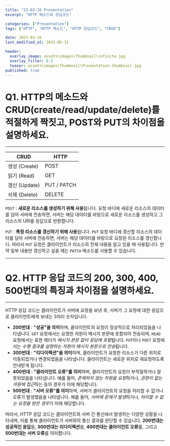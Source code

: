 ```yaml
---
title: "23-03-16 Presentation"
excerpt: "HTTP 메소드와 응답코드"

categories: ["Presentation"]
tags: ["HTTP", "HTTP 메소드", "HTTP 응답코드", "CRUD"]

date: 2023-03-16
last_modified_at: 2023-05-31

header:
  overlay_image: assets\images\Thumbnail\infinite.jpg
  overlay_filter: 0.5 
  teaser: assets\images\Thumbnail\Presentation-thumbnail.jpg
published: true
---
```


# Q1. HTTP의 메소드와 CRUD(create/read/update/delete)를 적절하게 짝짓고, POST와 PUT의 차이점을 설명하세요.

---

| CRUD          | HTTP        |
| ------------- | ----------- |
| 생성 (Create) | POST        |
| 읽기 (Read)   | GET         |
| 갱신 (Update) | PUT / PATCH |
| 삭제 (Delete) | DELETE      |

`POST` : **새로운 리소스를 생성하기 위해 사용**됩니다. 요청 바디에 새로운 리소스의 데이터를 담아 서버에 전송하면, 서버는 해당 데이터를 바탕으로 새로운 리소스를 생성하고 그 리소스의 URI를 응답으로 반환합니다.

`PUT` : **특정 리소스를 갱신하기 위해 사용**됩니다. `PUT` 요청 바디에 갱신할 리소스의 데이터를 담아 서버에 전송하면, 서버는 해당 데이터를 바탕으로 요청된 리소스를 갱신합니다. 따라서 `PUT` 요청은 클라이언트가 리소스의 전체 내용을 알고 있을 때 사용됩니다. 만약 일부 내용만 갱신하고 싶을 때는 `PATCH` 메소드를 사용할 수 있습니다.

---

# Q2. HTTP 응답 코드의 200, 300, 400, 500번대의 특징과 차이점을 설명하세요.

---

HTTP 응답 코드는 클라이언트가 서버에 요청을 보낸 후, 서버가 그 요청에 대한 응답으로 클라이언트에게 보내는 3자리 숫자입니다.

- **200번대** : **"성공"을 의미**하며, 클라이언트의 요청이 정상적으로 처리되었음을 나타냅니다. `GET` 요청에서는 요청한 자원이 메시지 본문에 포함되어 전송되며, `HEAD` 요청에서는 표현 헤더가 *메시지 본문 없이 응답에 포함*됩니다. `PUT`이나 `POST` 요청에서는 *수행 결과를 설명하는 자원이 메시지 본문으로 전송*됩니다.
- **300번대** : **"리다이렉션"을 의미**하며, 클라이언트가 요청한 리소스가 다른 위치로 이동되었거나 변경되었음을 나타냅니다. 클라이언트는 새로운 위치로 재요청하도록 안내받게 됩니다.
- **400번대** : **"클라이언트 오류"를 의미**하며, 클라이언트의 요청이 부적절하거나 잘못되었음을 나타냅니다. 예를 들어, *존재하지 않는 자원을 요청*하거나, *권한이 없는 자원에 접근*하는 등의 경우가 이에 해당합니다.
- **500번대** : **"서버 오류"를 의미**하며, 서버가 클라이언트의 요청을 처리할 수 없거나 오류가 발생했음을 나타냅니다. 예를 들어, *서버에 문제가 발생*하거나, *처리할 수 없는 요청을 받은 경우*가 이에 해당합니다.

따라서, HTTP 응답 코드는 클라이언트와 서버 간 통신에서 발생하는 다양한 상황을 나타내며, 이를 통해 클라이언트가 서버와의 통신 결과를 판단할 수 있습니다. **200번대는 성공적인 응답**을, **300번대는 리다이렉션**을, **400번대는 클라이언트 오류**를, 그리고 **500번대는 서버 오류**를 의미합니다.



---